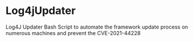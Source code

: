 # Log4jUpdater
Log4J Updater Bash Script to automate the framework update process on numerous machines and prevent the CVE-2021-44228

